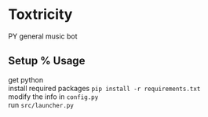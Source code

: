 # Toxtricity
PY general music bot
## Setup % Usage

get python<br>
install required packages `pip install -r requirements.txt`<br>
modify the info in `config.py`<br>
run `src/launcher.py`
